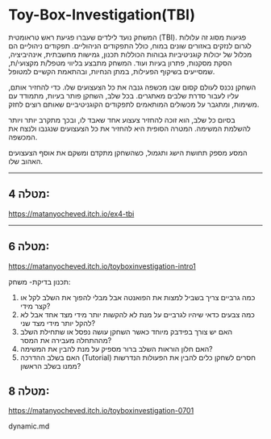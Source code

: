 # Toy-Box-Investigation(TBI)

המשחק נועד לילדים שעברו פגיעת ראש טראומטית (TBI). פגיעות מסוג זה עלולות לגרום לנזקים באזורים שונים במוח, כולל התפקודים הניהוליים. תפקודים ניהוליים הם מכלול של יכולות קוגניטיביות גבוהות הכוללות תכנון, גמישות מחשבתית, אינהיביציה, הסקת מסקנות, פתרון בעיות ועוד. המשחק מתבצע בליווי מטפל/ת מקצועי/ת, שמסייעים בשיקוף הפעילות, במתן הנחיות, ובהתאמת הקשיים למטופל.

השחקן נכנס לעולם קסום שבו מכשפה גנבה את כל הצעצועים שלו. כדי להחזיר אותם, עליו לעבור סדרת שלבים מאתגרים. בכל שלב, השחקן פותר בעיות, מתמודד עם משימות, ומתגבר על מכשולים המותאמים לתפקודים הקוגניטיביים שאותם רוצים לחזק.

בסיום כל שלב, הוא זוכה להחזיר צעצוע אחד שאבד לו, ובכך מתקרב יותר ויותר להשלמת המשימה. המטרה הסופית היא להחזיר את כל הצעצועים שנגנבו ולנצח את המכשפה.

המסע מספק תחושת הישג ותגמול, כשהשחקן מתקדם ומשקם את אוסף הצעצועים האהוב שלו.

---

## מטלה 4:

https://matanyocheved.itch.io/ex4-tbi

---
## מטלה 6:
https://matanyocheved.itch.io/toyboxinvestigation-intro1

תכנון בדיקת- משחק:
1. כמה גרביים צריך בשביל למצות את הפואנטה אבל מבלי להפוך את השלב לקל או קצר מידי?
2. כמה צבעים כדאי שיהיו לגרביים על מנת לא להקשות יותר מידי מצד אחד אבל לא להקל יותר מידי מצד שני?
3. האם יש צורך בפידבק מיוחד כאשר השחקן עושה נפסל או שתחילת השלב מההתחלה מעבירה את המסר?
4. האם חלון הוראות השלב ברור מספיק על מנת להבין את המשימה?
5. האם בשלב ההדרכה (Tutorial) חסרים לשחקן כלים להבין את הפעולות הנדרשות ממנו בשלב הראשון?

## מטלה 8:
https://matanyocheved.itch.io/toyboxinvestigation-0701

dynamic.md
